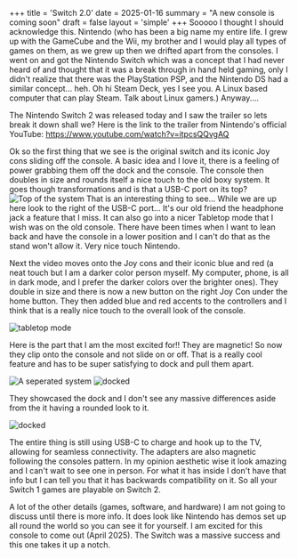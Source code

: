 +++
title = 'Switch 2.0'
date = 2025-01-16
summary = "A new console is coming soon"
draft = false
layout = 'simple'
+++
Sooooo I thought I should acknowledge this. Nintendo (who has been a big name my entire life. I grew up with the GameCube and the Wii, my brother and I would play all types of games on them, as we grew up then we drifted apart from the consoles. I went on and got the Nintendo Switch which was a concept that I had never heard of and thought that it was a break through in hand held gaming, only I didn't realize that there was the PlayStation PSP, and the Nintendo DS had a similar concept... heh. Oh hi Steam Deck, yes I see you. A Linux based computer that can play Steam. Talk about Linux gamers.) Anyway.... 

The Nintendo Switch 2 was released today and I saw the trailer so lets break it down shall we?
Here is the link to the trailer from Nintendo's official YouTube:
https://www.youtube.com/watch?v=itpcsQQvgAQ 

Ok so the first thing that we see is the original switch and its iconic Joy cons sliding off the console. A basic idea and I love it, there is a feeling of power grabbing them off the dock and the console. The console then doubles in size and rounds itself a nice touch to the old boxy system. It goes though transformations and is that a USB-C port on its top? 
![Top of the system](/images/Nintendo_Switch/Top_of_console.png)
That is an interesting thing to see... While we are up here look to the right of the USB-C port... It's our old friend the headphone jack a feature that I miss. It can also go into a nicer Tabletop mode that  I wish was on the old console. There have been times when I want to lean back and have the console in a lower position and I can't do that as the stand won't allow it. Very nice touch Nintendo.


Next the video moves onto the Joy cons and their iconic blue and red (a neat touch but I am a darker color person myself. My computer, phone, is all in dark mode, and I prefer the darker colors over the brighter ones). They double in size and there is now a new button on the right Joy Con under the home button. They then added blue and red accents to the controllers and I think that is a really nice touch to the overall look of the console. 

![tabletop mode](/images/Nintendo_Switch/Tabletop.png)

Here is the part that I am the most excited for!! They are magnetic! So now they clip onto the console and not slide on or off. That is a really cool feature and has to be super satisfying to dock and pull them apart. 

![A seperated system](/images/Nintendo_Switch/seperated.png)
![docked](/images/Nintendo_Switch/entire_system.png)


They showcased the dock and I don't see any massive differences aside from the it having a rounded look to it. 

![docked](/images/Nintendo_Switch/docked.png)

The entire thing is still using USB-C to charge and hook up to the TV, allowing for seamless connectivity. The adapters are also magnetic following the consoles pattern. In my opinion aesthetic wise it look amazing and I can't wait to see one in person. For what it has inside I don't have that info but I can tell you that it has backwards compatibility on it. So all your Switch 1 games are playable on Switch 2. 

A lot of the other details (games, software, and hardware) I am not going to discuss until there is more info. It does look like Nintendo has demos set up all round the world so you can see it for yourself. I am excited for this console to come out (April 2025). The Switch was a massive success and this one takes it up a notch. 